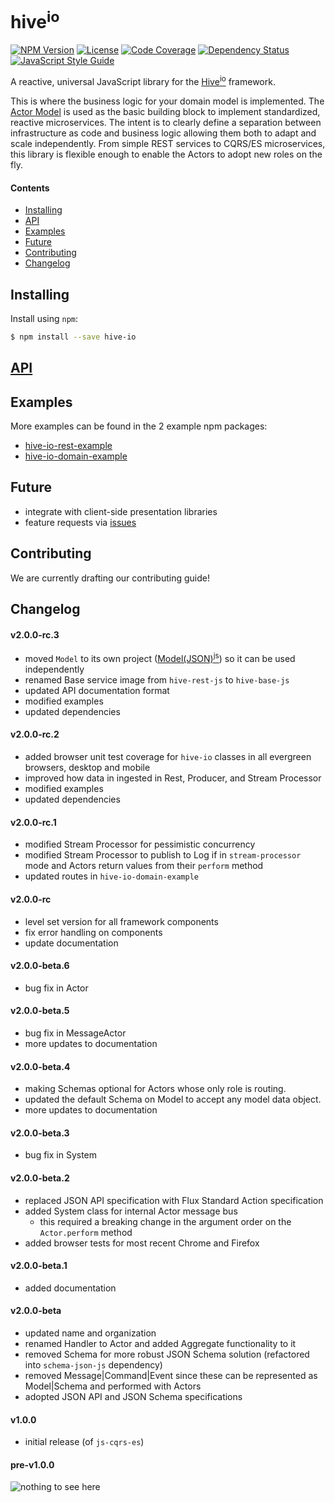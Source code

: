 # hive<sup>io</sup>

[![NPM Version][npm-image]][npm-url]
[![License][license-image]][license-url]
[![Code Coverage][codecov-image]][codecov-url]
[![Dependency Status][depstat-image]][depstat-url]
[![JavaScript Style Guide][style-image]][style-url]

A reactive, universal JavaScript library for the [Hive<sup>io</sup>](https://hiveframework.io) framework.

This is where the business logic for your domain model is implemented. The [Actor Model](https://en.wikipedia.org/wiki/Actor_model) is used as the basic building block to implement standardized, reactive microservices. The intent is to clearly define a separation between infrastructure as code and business logic allowing them both to adapt and scale independently. From simple REST services to CQRS/ES microservices, this library is flexible enough to enable the Actors to adopt new roles on the fly.

#### Contents
- [Installing](#installing)
- [API](#api)
- [Examples](#examples)
- [Future](#future)
- [Contributing](#contributing)
- [Changelog](#changelog)

## Installing
Install using `npm`:
```sh
$ npm install --save hive-io
```

## [API](https://hiveframework.io/api/)

## Examples
More examples can be found in the 2 example npm packages:
- [hive-io-rest-example](https://www.npmjs.com/package/hive-io-rest-example)
- [hive-io-domain-example](https://www.npmjs.com/package/hive-io-domain-example)

## Future
- integrate with client-side presentation libraries
- feature requests via [issues](https://github.com/fnalabs/hive-js/issues)

## Contributing
We are currently drafting our contributing guide!

## Changelog
#### v2.0.0-rc.3
- moved `Model` to its own project ([Model(JSON)<sup>js</sup>](https://www.npmjs.com/package/model-json-js)) so it can be used independently
- renamed Base service image from `hive-rest-js` to `hive-base-js`
- updated API documentation format
- modified examples
- updated dependencies

#### v2.0.0-rc.2
- added browser unit test coverage for `hive-io` classes in all evergreen browsers, desktop and mobile
- improved how data in ingested in Rest, Producer, and Stream Processor
- modified examples
- updated dependencies

#### v2.0.0-rc.1
- modified Stream Processor for pessimistic concurrency
- modified Stream Processor to publish to Log if in `stream-processor` mode and Actors return values from their `perform` method
- updated routes in `hive-io-domain-example`

#### v2.0.0-rc
- level set version for all framework components
- fix error handling on components
- update documentation

#### v2.0.0-beta.6
- bug fix in Actor

#### v2.0.0-beta.5
- bug fix in MessageActor
- more updates to documentation

#### v2.0.0-beta.4
- making Schemas optional for Actors whose only role is routing.
- updated the default Schema on Model to accept any model data object.
- more updates to documentation

#### v2.0.0-beta.3
- bug fix in System

#### v2.0.0-beta.2
- replaced JSON API specification with Flux Standard Action specification
- added System class for internal Actor message bus
  - this required a breaking change in the argument order on the `Actor.perform` method
- added browser tests for most recent Chrome and Firefox

#### v2.0.0-beta.1
- added documentation

#### v2.0.0-beta
- updated name and organization
- renamed Handler to Actor and added Aggregate functionality to it
- removed Schema for more robust JSON Schema solution (refactored into `schema-json-js` dependency)
- removed Message|Command|Event since these can be represented as Model|Schema and performed with Actors
- adopted JSON API and JSON Schema specifications

#### v1.0.0
- initial release (of `js-cqrs-es`)

#### pre-v1.0.0
![nothing to see here](https://www.reactiongifs.us/wp-content/uploads/2016/04/nothing_to_see_here_naked_gun.gif)

[npm-image]: https://img.shields.io/npm/v/hive-io.svg
[npm-url]: https://www.npmjs.com/package/hive-io

[license-image]: https://img.shields.io/badge/License-Apache%202.0-blue.svg
[license-url]: https://github.com/fnalabs/hive-js/blob/master/LICENSE

[codecov-image]: https://img.shields.io/codecov/c/github/fnalabs/hive-js/v2.0.0.svg
[codecov-url]: https://codecov.io/gh/fnalabs/hive-js

[depstat-image]: https://img.shields.io/david/fnalabs/hive-js.svg
[depstat-url]: https://david-dm.org/fnalabs/hive-js

[style-image]: https://img.shields.io/badge/code_style-standard-brightgreen.svg
[style-url]: https://standardjs.com
